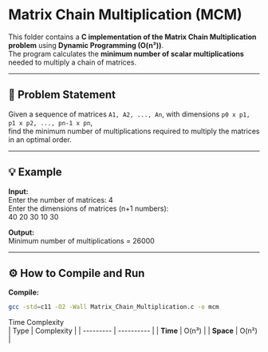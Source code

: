 # Matrix Chain Multiplication (MCM)

This folder contains a **C implementation of the Matrix Chain Multiplication problem** using **Dynamic Programming (O(n³))**.  
The program calculates the **minimum number of scalar multiplications** needed to multiply a chain of matrices.

---

## 🧠 Problem Statement
Given a sequence of matrices `A1, A2, ..., An`, with dimensions `p0 x p1, p1 x p2, ..., pn-1 x pn`,  
find the minimum number of multiplications required to multiply the matrices in an optimal order.

---

## 💡 Example

**Input:**<br>
Enter the number of matrices: 4<br>
Enter the dimensions of matrices (n+1 numbers):<br>
40 20 30 10 30


**Output:**<br>
Minimum number of multiplications = 26000


---

## ⚙️ How to Compile and Run

**Compile:**
```bash
gcc -std=c11 -O2 -Wall Matrix_Chain_Multiplication.c -o mcm
```

Time Complexity <br>
| Type      | Complexity |
| --------- | ---------- |
| **Time**  | O(n³)      |
| **Space** | O(n²)      |
